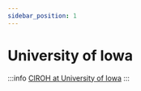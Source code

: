 ```yaml
---
sidebar_position: 1
---
```


# University of Iowa

:::info
<a href="https://uiowa.edu/">CIROH at University of Iowa</a>
:::


